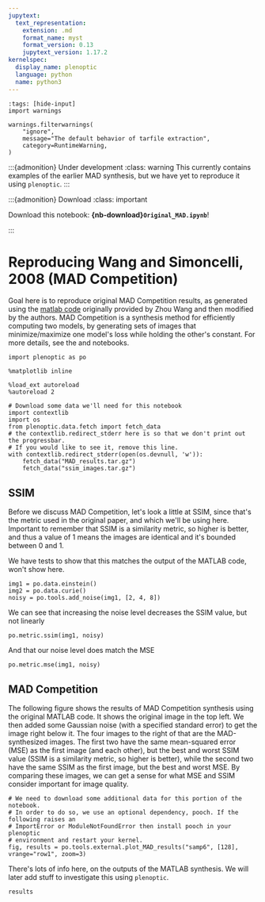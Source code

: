 ```yaml
---
jupytext:
  text_representation:
    extension: .md
    format_name: myst
    format_version: 0.13
    jupytext_version: 1.17.2
kernelspec:
  display_name: plenoptic
  language: python
  name: python3
---
```


```{code-cell} ipython3
:tags: [hide-input]
import warnings

warnings.filterwarnings(
    "ignore",
    message="The default behavior of tarfile extraction",
    category=RuntimeWarning,
)
```
:::{admonition} Under development
:class: warning
This currently contains examples of the earlier MAD synthesis, but we have yet to reproduce it using `plenoptic`.
:::

:::{admonition} Download
:class: important

Download this notebook: **{nb-download}`Original_MAD.ipynb`**!

:::

# Reproducing Wang and Simoncelli, 2008 (MAD Competition)

Goal here is to reproduce original MAD Competition results, as generated using the [matlab code](https://github.com/LabForComputationalVision/MAD_Competition) originally provided by Zhou Wang and then modified by the authors. MAD Competition is a synthesis method for efficiently computing two models, by generating sets of images that minimize/maximize one model's loss while holding the other's constant. For more details, see the [](mad-nb) and [](mad-concept) notebooks.

```{code-cell} ipython3
import plenoptic as po

%matplotlib inline

%load_ext autoreload
%autoreload 2

# Download some data we'll need for this notebook
import contextlib
import os
from plenoptic.data.fetch import fetch_data
# the contextlib.redirect_stderr here is so that we don't print out the progressbar.
# If you would like to see it, remove this line.
with contextlib.redirect_stderr(open(os.devnull, 'w')):
    fetch_data("MAD_results.tar.gz")
    fetch_data("ssim_images.tar.gz")
```

## SSIM

Before we discuss MAD Competition, let's look a little at SSIM, since that's the metric used in the original paper, and which we'll be using here. Important to remember that SSIM is a similarity metric, so higher is better, and thus a value of 1 means the images are identical and it's bounded between 0 and 1.

We have tests to show that this matches the output of the MATLAB code, won't show here.

```{code-cell} ipython3
img1 = po.data.einstein()
img2 = po.data.curie()
noisy = po.tools.add_noise(img1, [2, 4, 8])
```

We can see that increasing the noise level decreases the SSIM value, but not linearly

```{code-cell} ipython3
po.metric.ssim(img1, noisy)
```

And that our noise level does match the MSE

```{code-cell} ipython3
po.metric.mse(img1, noisy)
```

## MAD Competition

The following figure shows the results of MAD Competition synthesis using the original MATLAB code. It shows the original image in the top left. We then added some Gaussian noise (with a specified standard error) to get the image right below it. The four images to the right of that are the MAD-synthesized images. The first two have the same mean-squared error (MSE) as the first image (and each other), but the best and worst SSIM value (SSIM is a similarity metric, so higher is better), while the second two have the same SSIM as the first image, but the best and worst MSE. By comparing these images, we can get a sense for what MSE and SSIM consider important for image quality.

```{code-cell} ipython3
# We need to download some additional data for this portion of the notebook.
# In order to do so, we use an optional dependency, pooch. If the following raises an
# ImportError or ModuleNotFoundError then install pooch in your plenoptic
# environment and restart your kernel.
fig, results = po.tools.external.plot_MAD_results("samp6", [128], vrange="row1", zoom=3)
```

There's lots of info here, on the outputs of the MATLAB synthesis. We will later add stuff to investigate this using `plenoptic`.

```{code-cell} ipython3
results
```
